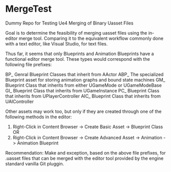 # MergeTest
Dummy Repo for Testing Ue4 Merging of Binary Uasset Files

Goal is to determine the feasibility of merging uasset files using the in-editor merge tool. Comparing it to the equivalent workflow commonly done with a text editor, like Visual Studio, for text files.

Thus far, it seems that only Blueprints and Animation Blueprints have a functional editor merge tool. These types would correspond with the following file prefixes:

BP_ Genral Blueprint Classes that inherit from AActor
ABP_ The specialized Blueprint asset for storing animation graphs and bound state machines
GM_ Blueprint Class that inherits from either UGameMode or UGameModeBase
GI_ Blueprint Class that inherits from UGameInstance
PC_ Blueprint Class that inherits from UPlayerController
AIC_ Blueprint Class that inherits from UAIController

Other assets may work too, but only if they are created through one of the following methods in the editor:
1. Right-Click in Content Browser -> Create Basic Asset -> Blueprint Class OR
2. Right-Click in Content Browser -> Create Advanced Asset -> Animation -> Animation Blueprint

Recommendation: Make and exception, based on the above file prefixes, for .uasset files that can be merged with the editor tool provided by the engine standard vanilla Git pluggin.
